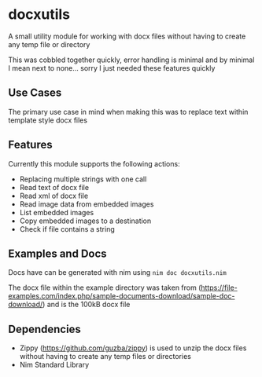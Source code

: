 # docxutils

A small utility module for working with docx files without having to create any temp file or directory

This was cobbled together quickly, error handling is minimal and by minimal I mean next to none... sorry I just needed these features quickly

## Use Cases

The primary use case in mind when making this was to replace text within template style docx files

## Features

Currently this module supports the following actions:

- Replacing multiple strings with one call
- Read text of docx file
- Read xml of docx file
- Read image data from embedded images
- List embedded images
- Copy embedded images to a destination
- Check if file contains a string

## Examples and Docs

Docs have can be generated with nim using `nim doc docxutils.nim`

The docx file within the example directory was taken from (https://file-examples.com/index.php/sample-documents-download/sample-doc-download/) and is the 100kB docx file

## Dependencies

- Zippy (https://github.com/guzba/zippy) is used to unzip the docx files without having to create any temp files or directories
- Nim Standard Library

